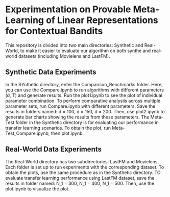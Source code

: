 # Experimentation on Provable Meta-Learning of Linear Representations for Contextual Bandits
This repository is divided into two main directories: Synthetic and Real-World, to make it easier to evaluate our algorithm on both synthe and real-world datasets (including Movielens and LastFM). 
## Synthetic Data Experiments
In the SYnthetic directory, enter the Comparison_Benchmarks folder. Here, you can use the Compare.ipynb to run algorithms with different parameters (d, T) and generate results. Run the plot1.ipynb to see the plot of individual parameter combination. To perform comparative analysiis across multiple parameter sets, run Compare.ipynb with different parameters. Save the results in folders named: d = 100, d = 150, d = 200. Then, use plot2.ipynb to generate bar charts showing the results from these parameters. The Meta-Test folder in the Synthetic directory is for evaluating our performance in transfer learning scenarios. To obtain the plot, run Meta-Test_Compare.ipynb, then plot.ipynb. 
## Real-World Data Experiments
The Real-World directory has two subdirectories: LastFM and Movielens. Each folder is set up to run experiments with the corresponding dataset. To obtain the plots, use the same procedure as in the Synthetic directory. TO evaluate transfer learning performance using LastFM dataset, save the results in folder named: N_1 = 300, N_1 = 400, N_1 = 500. Then, use the plot.ipynb to visualize the plot. 
